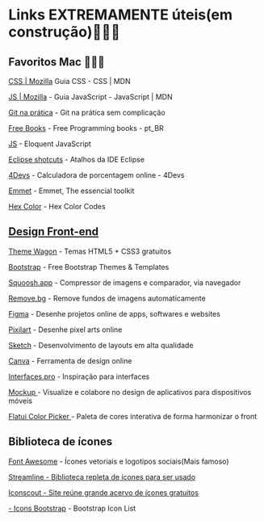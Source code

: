 # Links EXTREMAMENTE úteis(em construção)👷🏾‍♂️

## Favoritos Mac 👨🏾‍💻

<a href="https://developer.mozilla.org/pt-BR/docs/Web/CSS">CSS | Mozilla</a> Guia CSS - CSS | MDN

<a href="https://developer.mozilla.org/pt-BR/docs/Web/JavaScript/Guide"> JS | Mozilla</a> - Guia JavaScript - JavaScript | MDN 

<a href="https://rogerdudler.github.io/git-guide/index.pt_BR.html ">Git na prática</a> - Git na prática sem complicação

<a href="https://rogerdudler.github.io/git-guide/index.pt_BR.html ">Free Books</a> - Free Programming books - pt_BR

<a href="https://braziljs.github.io/eloquente-javascript/">JS</a> - Eloquent JavaScript

<a href="https://blog.algaworks.com/atalhos-e-configuracoes-para-ganhar-produtividade-com-eclipse/ ">Eclipse shotcuts</a> - Atalhos da IDE Eclipse
  
<a href="https://www.4devs.com.br/calculadora_porcentagem">4Devs</a> - Calculadora de porcentagem online - 4Devs 

<a href="https://docs.emmet.io/cheatsheet-a5.pdf">Emmet</a> - Emmet, The essencial toolkit  

<a href="https://color-hex.org/">Hex Color</a> - Hex Color Codes  
  
<a href=" ">
  
<a href=" ">
  
<a href=" ">

## Design Front-end 

<a href="https://themewagon.com/theme_tag/free/">Theme Wagon</a> - Temas HTML5 + CSS3 gratuitos

<a href="https://rogerdudler.github.io/git-guide/index.pt_BR.html">Bootstrap</a> - Free Bootstrap Themes & Templates

<a href="https://squoosh.app/">Squoosh.app</a> - Compressor de imagens e comparador, via navegador

<a href="https://www.remove.bg/"> Remove.bg</a> - Remove fundos de imagens automaticamente

<a href="https://www.figma.com/"> Figma</a> - Desenhe projetos online de apps, softwares e websites

<a href="https://www.pixilart.com/draw"> Pixilart</a> - Desenhe pixel arts online

<a href="https://www.sketch.com/"> Sketch</a> - Desenvolvimento de layouts em alta qualidade

<a href="https://www.canva.com/"> Canva</a> - Ferramenta de design online

<a href="https://interfaces.pro/"> Interfaces.pro</a> - Inspiração para interfaces

<a href="https://mockup.io/about/"> Mockup </a> - Visualize e colabore no design de aplicativos para dispositivos móveis

<a href="http://www.flatuicolorpicker.com/"> Flatui Color Picker </a> - Paleta de cores interativa de forma harmonizar o front

## Biblioteca de ícones

<a href="https://fontawesome.com/"> Font Awesome</a> - Ícones vetoriais e logotipos sociais(Mais famoso)

<a href="https://app.streamlineicons.com/"> Streamline - Biblioteca repleta de ícones para ser usado
  
<a href="https://iconscout.com/ "> Iconscout - Site reúne grande acervo de ícones gratuitos

<a href="https://rogerdudler.github.io/git-guide/index.pt_BR.html "> - Icons Bootstrap</a> - Bootstrap Icon List

<a href=" ">

<a href=" ">














